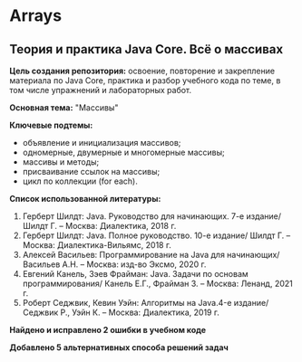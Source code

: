 # Arrays
## **Теория и практика Java Core. Всё о массивах** 

**Цель создания репозитория:** освоение, повторение и закрепление материала по Java Core, практика и разбор учебного кода по теме, в том числе упражнений и лабораторных работ.

**Основная тема:** "Массивы"

**Ключевые подтемы:**
- объявление и инициализация массивов;
- одномерные, двумерные и многомерные массивы;
- массивы и методы;
- присваивание ссылок на массивы;
- цикл по коллекции (for each).

**Список использованной литературы:**
1.	Герберт Шилдт: Java. Руководство для начинающих. 7-е издание/ Шилдт Г. – Москва: Диалектика, 2018 г.
2.	Герберт Шилдт: Java. Полное руководство. 10-е издание/ Шилдт Г. – Москва: Диалектика-Вильямс, 2018 г.
3.	Алексей Васильев: Программирование на Java для начинающих/ Васильев А.Н. – Москва: изд-во Эксмо, 2020 г.
4.	Евгений Канель, Зэев Фрайман: Java. Задачи по основам программирования/ Канель Е.Г., Фрайман З. – Москва: Ленанд, 2021 г.
5.	Роберт Седжвик, Кевин Уэйн: Алгоритмы на Java.4-е издание/ Седжвик Р., Уэйн К. – Москва: Диалектика, 2019 г.

**Найдено и исправлено 2 ошибки в учебном коде**

**Добавлено 5 альтернативных способа решений задач**
